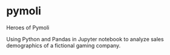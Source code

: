# pymoli
Heroes of Pymoli 

Using Python and Pandas in Jupyter notebook to analyze sales demographics of a fictional gaming company.
